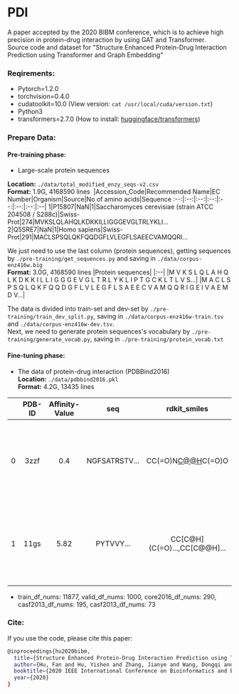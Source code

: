 # PDI
A paper accepted by the 2020 BIBM conference, which is to achieve high precision in protein-drug interaction by using GAT and Transformer.  
Source code and dataset for "Structure Enhanced Protein-Drug Interaction Prediction using Transformer and Graph Embedding"
### Reqirements:
- Pytorch=1.2.0
- torchvision=0.4.0 
- cudatoolkit=10.0 (View version: `cat /usr/local/cuda/version.txt`)
- Python3
- transformers=2.7.0 (How to install: [huggingface/transformers](https://github.com/huggingface/transformers#model-architectures))
### Prepare Data:
#### Pre-training phase:  
- Large-scale protein sequences

**Location:** `./data/total_modified_enzy_seqs-v2.csv`  
**Format:** 1.9G, 4168590 lines
&nbsp;|Accession_Code|Recommended Name|EC Number|Organism|Source|No of amino acids|Sequence
:--:|:--:|:--:|:--:|:--:|:--:|:--:|:--|
1|P15807|NaN|1|Saccharomyces cerevisiae (strain ATCC 204508 / S288c)|Swiss-Prot|274|MVKSLQLAHQLKDKKILLIGGGEVGLTRLYKLI...
2|Q5SRE7|NaN|1|Homo sapiens|Swiss-Prot|291|MACLSPSQLQKFQQDGFLVLEGFLSAEECVAMQQRI...

We just need to use the last column (protein sequences), getting sequences by `./pre-training/get_sequences.py` and saving in `./data/corpus-enz416w.big`   
**Format:** 3.0G, 4168590 lines
|Protein sequences|
|:--|
|M V K S L Q L A H Q L K D K K I L L I G G G E V G L T R L Y K L I P T G C K L T L V S...|
|M A C L S P S Q L Q K F Q Q D G F L V L E G F L S A E E C V A M Q Q R I G E I V A E M D V...|

The data is divided into train-set and dev-set by `./pre-training/train_dev_split.py`, saving in `./data/corpus-enz416w-train.tsv` and `./data/corpus-enz416w-dev.tsv`.  
Next, we need to generate protein sequences's vocabulary by `./pre-training/generate_vocab.py`, saving in `./pre-training/protein_vocab.txt`

#### Fine-tuning phase:  
- The data of protein-drug interaction (PDBBind2016)  
**Location:** `./data/pdbbind2016.pkl`  
**Format:** 4.2G, 13435 lines

&nbsp;|PDB-ID|Affinity-Value|seq|rdkit_smiles|set|contact_map
:--:|:--:|:--:|:--:|:--:|:--:|:--:|
0|3zzf|0.4|NGFSATRSTV...|CC(=O)N[C@@H](CCC(=O)O)C(=O)O|train|[array([[ True,  True,  True, ..., False, False, False], ..., [False, False, False, ...,  True,  True,  True]])]]
1|11gs|5.82|PYTVVY...|CC[C@H](C(=O)...,CC[C@@H]...|train|[array([[ True,  True,  True, ..., False, False, False], ..., [False, False, False, ...,  True,  True,  True]])]

- train_df_nums: 11877, valid_df_nums: 1000, core2016_df_nums: 290, casf2013_df_nums: 195, casf2013_df_nums: 73

### Cite:
If you use the code, please cite this paper:
```bash
@inproceedings{hu2020bibm,
  title={Structure Enhanced Protein-Drug Interaction Prediction using Transformer and Graph Embedding},
  author={Hu, Fan and Hu, Yishen and Zhang, Jianye and Wang, Dongqi and Yin, Peng},
  booktitle={2020 IEEE International Conference on Bioinformatics and Biomedicine (BIBM)},
  year={2020}
}
```

